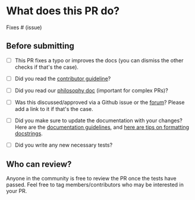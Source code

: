 # What does this PR do?

<!--
Congratulations! You've made it this far! You're not quite done yet though.

Once merged, your PR is going to appear in the release notes with the title you set, so make sure it's a great title that fully reflects the extent of your awesome contribution.

Then, please replace this with a description of the change and which issue is fixed (if applicable). Please also include relevant motivation and context. List any dependencies (if any) that are required for this change.

Once you're done, someone will review your PR shortly (see the section "Who can review?" below to tag some potential reviewers). They may suggest changes to make the code even better. If no one reviewed your PR after a week has passed, don't hesitate to post a new comment @-mentioning the same persons---sometimes notifications get lost.
-->

<!-- Remove if not applicable -->

Fixes # (issue)


## Before submitting
- [ ] This PR fixes a typo or improves the docs (you can dismiss the other checks if that's the case).
- [ ] Did you read the [contributor guideline](https://github.com/huggingface/diffusers/blob/main/CONTRIBUTING.md)?
- [ ] Did you read our [philosophy doc](https://github.com/huggingface/diffusers/blob/main/PHILOSOPHY.md) (important for complex PRs)?
- [ ] Was this discussed/approved via a Github issue or the [forum](https://discuss.huggingface.co/)? Please add a link to it if that's the case.
- [ ] Did you make sure to update the documentation with your changes? Here are the
      [documentation guidelines](https://github.com/huggingface/diffusers/tree/main/docs), and
      [here are tips on formatting docstrings](https://github.com/huggingface/transformers/tree/main/docs#writing-source-documentation).
- [ ] Did you write any new necessary tests?


## Who can review?

Anyone in the community is free to review the PR once the tests have passed. Feel free to tag
members/contributors who may be interested in your PR.

<!-- Your PR will be replied to more quickly if you can figure out the right person to tag with @

 If you know how to use git blame, that is the easiest way, otherwise, here is a rough guide of **who to tag**.
 Please tag fewer than 3 people.

Core library:

- Schedulers: @williamberman and @patrickvonplaten
- Pipelines:  @patrickvonplaten and @sayakpaul
- Training examples: @sayakpaul and @patrickvonplaten
- Docs: @stevhliu and @yiyixuxu
- JAX and MPS: @pcuenca
- Audio: @sanchit-gandhi
- General functionalities: @patrickvonplaten and @sayakpaul

Integrations:

- deepspeed: HF Trainer/Accelerate: @pacman100

HF projects:

- accelerate: [different repo](https://github.com/huggingface/accelerate)
- datasets: [different repo](https://github.com/huggingface/datasets)
- transformers: [different repo](https://github.com/huggingface/transformers)
- safetensors: [different repo](https://github.com/huggingface/safetensors)

-->
